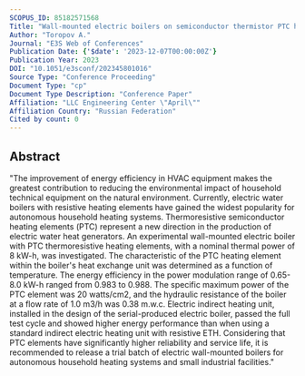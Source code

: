 ```yaml
---
SCOPUS_ID: 85182571568
Title: "Wall-mounted electric boilers on semiconductor thermistor PTC heating elements"
Author: "Toropov A."
Journal: "E3S Web of Conferences"
Publication Date: {'$date': '2023-12-07T00:00:00Z'}
Publication Year: 2023
DOI: "10.1051/e3sconf/202345801016"
Source Type: "Conference Proceeding"
Document Type: "cp"
Document Type Description: "Conference Paper"
Affiliation: "LLC Engineering Center \"April\""
Affiliation Country: "Russian Federation"
Cited by count: 0
---
```


## Abstract
"The improvement of energy efficiency in HVAC equipment makes the greatest contribution to reducing the environmental impact of household technical equipment on the natural environment. Currently, electric water boilers with resistive heating elements have gained the widest popularity for autonomous household heating systems. Thermoresistive semiconductor heating elements (РТС) represent a new direction in the production of electric water heat generators. An experimental wall-mounted electric boiler with РТС thermoresistive heating elements, with a nominal thermal power of 8 kW-h, was investigated. The characteristic of the РТС heating element within the boiler's heat exchange unit was determined as a function of temperature. The energy efficiency in the power modulation range of 0.65-8.0 kW-h ranged from 0.983 to 0.988. The specific maximum power of the РТС element was 20 watts/cm2, and the hydraulic resistance of the boiler at a flow rate of 1.0 m3/h was 0.38 m.w.c. Electric indirect heating unit, installed in the design of the serial-produced electric boiler, passed the full test cycle and showed higher energy performance than when using a standard indirect electric heating unit with resistive ETH. Considering that РТС elements have significantly higher reliability and service life, it is recommended to release a trial batch of electric wall-mounted boilers for autonomous household heating systems and small industrial facilities."
